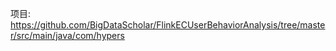 项目:
https://github.com/BigDataScholar/FlinkECUserBehaviorAnalysis/tree/master/src/main/java/com/hypers